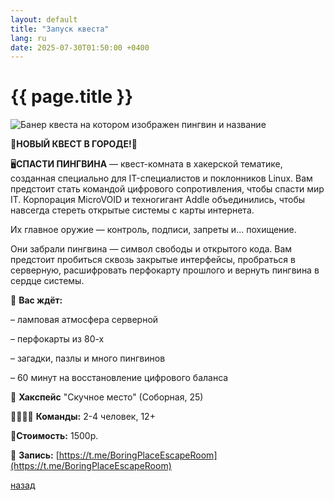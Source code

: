 ```yaml
---
layout: default
title: "Запуск квеста"
lang: ru
date: 2025-07-30T01:50:00 +0400
---
```


# [](#header-1) {{ page.title }}

![Банер квеста на котором изображен пингвин и название](https://sun9-77.userapi.com/s/v1/ig2/8wcxCmQtgi4K2BIYMS6k6ifqwlBoF4PPsnHdOS5EU9JEioqdCqhVa2pKuWuoAlyUu_45yJ0uiX4Ivck2nKCdNRqU.jpg?quality=95&as=32x32,48x48,72x72,108x109,160x161,240x241,360x362,480x483,540x543,640x644,720x724,974x980&from=bu&cs=974x0)


🚨**НОВЫЙ КВЕСТ В ГОРОДЕ!**🚨

🖥**СПАСТИ ПИНГВИНА** — квест-комната в хакерской тематике, созданная специально для IT-специалистов и поклонников Linux.
Вам предстоит стать командой цифрового сопротивления, чтобы спасти мир IT. Корпорация MicroVOID и техногигант Addle объединились, чтобы навсегда стереть открытые системы с карты интернета.

Их главное оружие — контроль, подписи, запреты и... похищение.


Они забрали пингвина — символ свободы и открытого кода.
Вам предстоит пробиться сквозь закрытые интерфейсы, пробраться в серверную, расшифровать перфокарту прошлого и вернуть пингвина в сердце системы.


💾 **Вас ждёт:**


 – ламповая атмосфера серверной


 – перфокарты из 80-х


 – загадки, пазлы и много пингвинов


 – 60 минут на восстановление цифрового баланса

📍 **Хакспейс** "Скучное место" (Соборная, 25)

👨‍👨‍👧‍👦 **Команды:** 2-4 человек, 12+

🔗**Стоимость:** 1500р.

🔗 **Запись:** [https://t.me/BoringPlaceEscapeRoom](https://t.me/BoringPlaceEscapeRoom)

[назад](../news/)

